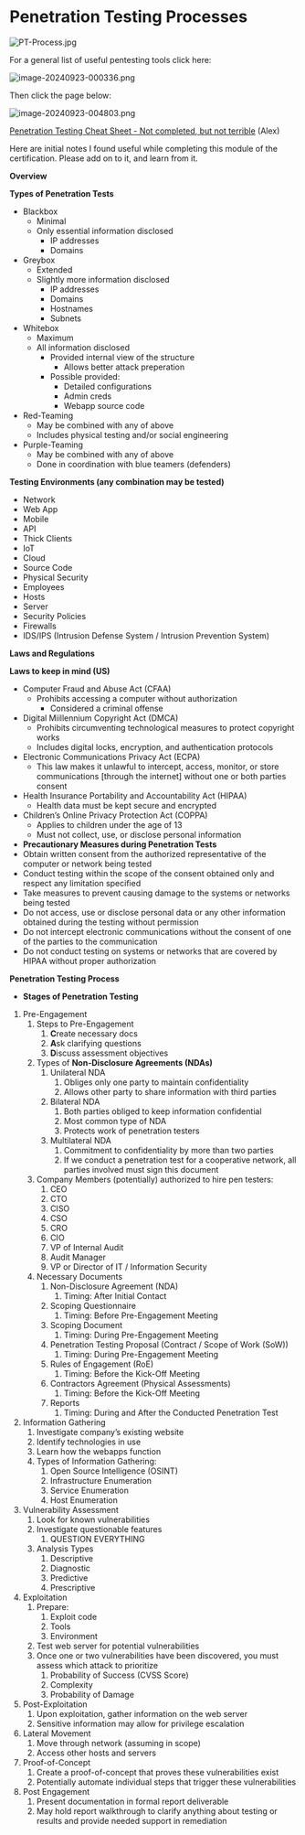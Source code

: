 ﻿# **Penetration Testing Processes**
![PT-Process.jpg](Aspose.Words.b9cc7ec1-672e-42a8-a75f-f11afbda886f.001.jpeg) 

For a general list of useful pentesting tools click here:

![image-20240923-000336.png](Aspose.Words.b9cc7ec1-672e-42a8-a75f-f11afbda886f.002.png) 

Then click the page below:

![image-20240923-004803.png](Aspose.Words.b9cc7ec1-672e-42a8-a75f-f11afbda886f.003.png) 

[Penetration Testing Cheat Sheet - Not completed, but not terrible](https://github.com/curtishoughton/Penetration-Testing-Cheat-Sheet/tree/master) (Alex)

Here are initial notes I found useful while completing this module of the certification. Please add on to it, and learn from it.

**Overview**

**Types of Penetration Tests**

- Blackbox
  - Minimal
  - Only essential information disclosed
    - IP addresses
    - Domains
- Greybox
  - Extended
  - Slightly more information disclosed
    - IP addresses
    - Domains
    - Hostnames
    - Subnets
- Whitebox
  - Maximum
  - All information disclosed
    - Provided internal view of the structure
      - Allows better attack preperation
    - Possible provided:
      - Detailed configurations
      - Admin creds
      - Webapp source code
- Red-Teaming
  - May be combined with any of above
  - Includes physical testing and/or social engineering
- Purple-Teaming
  - May be combined with any of above
  - Done in coordination with blue teamers (defenders)

**Testing Environments (any combination may be tested)**

- Network
- Web App
- Mobile
- API
- Thick Clients
- IoT
- Cloud
- Source Code
- Physical Security
- Employees
- Hosts
- Server
- Security Policies
- Firewalls
- IDS/IPS (Intrusion Defense System / Intrusion Prevention System)

**Laws and Regulations**

**Laws to keep in mind (US)**

- Computer Fraud and Abuse Act (CFAA)
  - Prohibits accessing a computer without authorization
    - Considered a criminal offense
- Digital Miillennium Copyright Act (DMCA)
  - Prohibits circumventing technological measures to protect copyright works
  - Includes digital locks, encryption, and authentication protocols
- Electronic Communications Privacy Act (ECPA)
  - This law makes it unlawful to intercept, access, monitor, or store communications [through the internet] without one or both parties consent
- Health Insurance Portability and Accountability Act (HIPAA)
  - Health data must be kept secure and encrypted
- Children’s Online Privacy Protection Act (COPPA)
  - Applies to children under the age of 13
  - Must not collect, use, or disclose personal information
- **Precautionary Measures during Penetration Tests**
- Obtain written consent from the authorized representative of the computer or network being tested
- Conduct testing within the scope of the consent obtained only and respect any limitation specified
- Take measures to prevent causing damage to the systems or networks being tested
- Do not access, use or disclose personal data or any other information obtained during the testing without permission
- Do not intercept electronic communications without the consent of one of the parties to the communication
- Do not conduct testing on systems or networks that are covered by HIPAA without proper authorization

**Penetration Testing Process**

- **Stages of Penetration Testing**
1. Pre-Engagement
   1. Steps to Pre-Engagement
      1. **C**reate necessary docs
      1. **A**sk clarifying questions
      1. **D**iscuss assessment objectives
   1. Types of **Non-Disclosure Agreements (NDAs)**
      1. Unilateral NDA
         1. Obliges only one party to maintain confidentiality
         1. Allows other party to share information with third parties
      1. Bilateral NDA
         1. Both parties obliged to keep information confidential
         1. Most common type of NDA
         1. Protects work of penetration testers
      1. Multilateral NDA
         1. Commitment to confidentiality by more than two parties
         1. If we conduct a penetration test for a cooperative network, all parties involved must sign this document
   1. Company Members (potentially) authorized to hire pen testers:
      1. CEO
      1. CTO
      1. CISO
      1. CSO
      1. CRO
      1. CIO
      1. VP of Internal Audit
      1. Audit Manager
      1. VP or Director of IT / Information Security
   1. Necessary Documents
      1. Non-Disclosure Agreement (NDA)
         1. Timing: After Initial Contact
      1. Scoping Questionnaire
         1. Timing: Before Pre-Engagement Meeting
      1. Scoping Document
         1. Timing: During Pre-Engagement Meeting
      1. Penetration Testing Proposal (Contract / Scope of Work (SoW))
         1. Timing: During Pre-Engagement Meeting
      1. Rules of Engagement (RoE)
         1. Timing: Before the Kick-Off Meeting
      1. Contractors Agreement (Physical Assessments)
         1. Timing: Before the Kick-Off Meeting
      1. Reports
         1. Timing: During and After the Conducted Penetration Test
1. Information Gathering
   1. Investigate company’s existing website
   1. Identify technologies in use
   1. Learn how the webapps function
   1. Types of Information Gathering:
      1. Open Source Intelligence (OSINT)
      1. Infrastructure Enumeration
      1. Service Enumeration
      1. Host Enumeration
1. Vulnerability Assessment
   1. Look for known vulnerabilities
   1. Investigate questionable features
      1. QUESTION EVERYTHING
   1. Analysis Types
      1. Descriptive
      1. Diagnostic
      1. Predictive
      1. Prescriptive
1. Exploitation
   1. Prepare:
      1. Exploit code
      1. Tools
      1. Environment
   1. Test web server for potential vulnerabilities
   1. Once one or two vulnerabilities have been discovered, you must assess which attack to prioritize
      1. Probability of Success (CVSS Score)
      1. Complexity
      1. Probability of Damage
1. Post-Exploitation
   1. Upon exploitation, gather information on the web server
   1. Sensitive information may allow for privilege escalation
1. Lateral Movement
   1. Move through network (assuming in scope)
   1. Access other hosts and servers
1. Proof-of-Concept
   1. Create a proof-of-concept that proves these vulnerabilities exist
   1. Potentially automate individual steps that trigger these vulnerabilities
1. Post Engagement
   1. Present documentation in formal report deliverable
   1. May hold report walkthrough to clarify anything about testing or results and provide needed support in remediation
